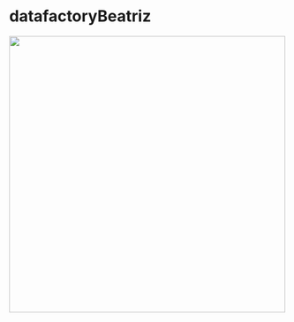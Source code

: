 # datafactoryBeatriz

<img src="https://www.clipartmax.com/png/middle/152-1520624_azure-data-factory-azure-data-factory-logo.png" width=500>

